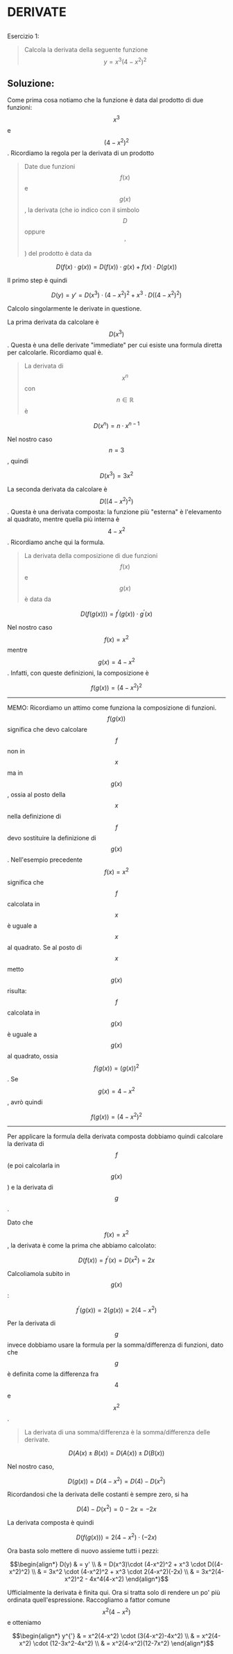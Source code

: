 ﻿# DERIVATE

<!--Upmath extremely simplifies this task by using Markdown and LaTeX. It converts the Markdown syntax extended with LaTeX equations support into HTML code you can publish anywhere on the web.-->

<!--![Paper written in LaTeX](/i/latex.jpg)-->

## 

Esercizio 1:

> Calcola la derivata della seguente funzione
$$y = x^3(4-x^2)^2$$

## Soluzione: 

Come prima cosa notiamo che la funzione è data dal prodotto di due funzioni: $$x^3$$ e $$(4-x^2)^2$$. Ricordiamo la regola per la derivata di un prodotto

> Date due funzioni $$f(x)$$ e $$g(x)$$, la derivata (che io indico con il simbolo $$D$$ oppure $$'$$ ) del prodotto è data da

$$D(f(x)\cdot g(x)) = D(f(x))\cdot g(x) + f(x) \cdot D(g(x))$$

Il primo step è quindi

$$D(y) = y' = D(x^3)\cdot (4-x^2)^2 + x^3 \cdot D((4-x^2)^2)$$

Calcolo singolarmente le derivate in questione.

La prima derivata da calcolare è $$D(x^3)$$. Questa è una delle derivate "immediate" per cui esiste una formula diretta per calcolarle. Ricordiamo qual è.

> La derivata di $$x^n$$ con $$n \in \mathbb{R}$$ è 

$$D(x^n) = n \cdot x^{n-1}$$

Nel nostro caso $$n=3$$, quindi 

$$D(x^3) = 3x^2$$

La seconda derivata da calcolare è $$D((4-x^2)^2)$$. Questa è una derivata composta: la funzione più "esterna" è l'elevamento al quadrato, mentre quella più interna è $$4-x^2$$. Ricordiamo anche qui la formula.

> La derivata della composizione di due funzioni $$f(x)$$ e $$g(x)$$ è data da 

$$D(f(g(x))) = f^{'}(g(x)) \cdot g^{'}(x)$$

Nel nostro caso $$f(x) = x^2$$ mentre $$g(x) = 4-x^2$$. Infatti, con queste definizioni, la composizione è

$$f(g(x)) = (4-x^2)^2$$

***

MEMO: Ricordiamo un attimo come funziona la composizione di funzioni. $$f(g(x))$$ significa che devo calcolare $$f$$ non in $$x$$ ma in $$g(x)$$, ossia al posto della $$x$$ nella definizione di $$f$$ devo sostituire la definizione di $$g(x)$$. Nell'esempio precedente $$f(x) = x^2$$ significa che $$f$$ calcolata in $$x$$ è uguale a $$x$$ al quadrato. Se al posto di $$x$$ metto $$g(x)$$ risulta: $$f$$ calcolata in $$g(x)$$ è uguale a $$g(x)$$ al quadrato, ossia $$f(g(x)) = (g(x))^2$$. Se $$g(x) = 4-x^2$$, avrò quindi 

$$f(g(x)) = (4-x^2)^2$$

***
Per applicare la formula della derivata composta dobbiamo quindi calcolare la derivata di $$f$$ (e poi calcolarla in $$g(x)$$) e la derivata di $$g$$. 

Dato che $$f(x) = x^2$$, la derivata è come la prima che abbiamo calcolato:

$$D(f(x)) = f^{'}(x) = D(x^2) = 2x$$

Calcoliamola subito in $$g(x)$$: 

$$f^{'}(g(x)) = 2(g(x)) = 2(4-x^2)$$

Per la derivata di $$g$$ invece dobbiamo usare la formula per la somma/differenza di funzioni, dato che $$g$$ è definita come la differenza fra $$4$$ e $$x^2$$.

> La derivata di una somma/differenza è la somma/differenza delle derivate.

$$D(A(x)\pm B(x)) = D(A(x)) \pm D(B(x))$$

Nel nostro caso, 

$$D(g(x)) = D(4-x^2 ) = D(4) - D(x^2)$$

Ricordandosi che la derivata delle costanti è sempre zero, si ha 

$$D(4) - D(x^2) = 0 - 2x = -2x$$

La derivata composta è quindi

$$D(f(g(x))) = 2(4-x^2)\cdot(-2x)$$

Ora basta solo mettere di nuovo assieme tutti i pezzi:

$$\begin{align*}
D(y) & = y' \\
& = D(x^3)\cdot (4-x^2)^2 + x^3 \cdot D((4-x^2)^2) \\
& = 3x^2 \cdot (4-x^2)^2 + x^3 \cdot 2(4-x^2)(-2x) \\
& = 3x^2(4-x^2)^2 - 4x^4(4-x^2)
\end{align*}$$

Ufficialmente la derivata è finita qui. Ora si tratta solo di rendere un po' più ordinata quell'espressione. Raccogliamo a fattor comune $$x^2(4-x^2)$$ e otteniamo

$$\begin{align*}
y^{'} & = x^2(4-x^2) \cdot (3(4-x^2)-4x^2) \\
& = x^2(4-x^2) \cdot (12-3x^2-4x^2) \\
& = x^2(4-x^2)(12-7x^2)
\end{align*}$$
